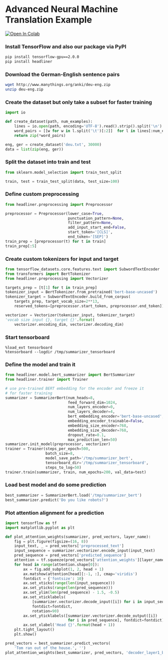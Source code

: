 # Advanced Neural Machine Translation Example

[![Open In Colab](https://colab.research.google.com/assets/colab-badge.svg)](https://colab.research.google.com/github/as-ideas/headliner/blob/master/notebooks/BERT_Translation_Example.ipynb)

### Install TensorFlow and also our package via PyPI
```bash
pip install tensorflow-gpu==2.0.0
pip install headliner
```

### Download the German-English sentence pairs
```bash
wget http://www.manythings.org/anki/deu-eng.zip
unzip deu-eng.zip
```

### Create the dataset but only take a subset for faster training
```python
import io

def create_dataset(path, num_examples):
    lines = io.open(path, encoding='UTF-8').read().strip().split('\n')
    word_pairs = [[w for w in l.split('\t')[:2]]  for l in lines[:num_examples]]
    return zip(*word_pairs)

eng, ger = create_dataset('deu.txt', 30000)
data = list(zip(eng, ger))
```

### Split the dataset into train and test
```python
from sklearn.model_selection import train_test_split

train, test = train_test_split(data, test_size=100)
```

### Define custom preprocessing
```python
from headliner.preprocessing import Preprocessor

preprocessor = Preprocessor(lower_case=True, 
                            punctuation_pattern=None,
                            filter_pattern=None,
                            add_input_start_end=False,
                            start_token='[CLS]', 
                            end_token='[SEP]')
train_prep = [preprocessor(t) for t in train]
train_prep[:5]
```

### Create custom tokenizers for input and target
```python
from tensorflow_datasets.core.features.text import SubwordTextEncoder
from transformers import BertTokenizer
from headliner.preprocessing import Vectorizer

targets_prep = [t[1] for t in train_prep]
tokenizer_input = BertTokenizer.from_pretrained('bert-base-uncased')
tokenizer_target = SubwordTextEncoder.build_from_corpus(
    targets_prep, target_vocab_size=2**13, 
    reserved_tokens=[preprocessor.start_token, preprocessor.end_token])

vectorizer = Vectorizer(tokenizer_input, tokenizer_target)
'vocab size input {}, target {}'.format(
    vectorizer.encoding_dim, vectorizer.decoding_dim)
```

### Start tensorboard
```
%load_ext tensorboard
%tensorboard --logdir /tmp/summarizer_tensorboard
```

### Define the model and train it
```python
from headliner.model.bert_summarizer import BertSummarizer
from headliner.trainer import Trainer

# use pre-trained BERT embedding for the encoder and freeze it 
# for faster training
summarizer = SummarizerBert(num_heads=8,
                            feed_forward_dim=1024,
                            num_layers_encoder=0,
                            num_layers_decoder=4,
                            bert_embedding_encoder='bert-base-uncased',
                            embedding_encoder_trainable=False,
                            embedding_size_encoder=768,
                            embedding_size_decoder=768,
                            dropout_rate=0.1,
                            max_prediction_len=50)
summarizer.init_model(preprocessor, vectorizer)
trainer = Trainer(steps_per_epoch=500,
                  batch_size=8,
                  model_save_path='/tmp/summarizer_bert',
                  tensorboard_dir='/tmp/summarizer_tensorboard',
                  steps_to_log=50)
trainer.train(summarizer, train, num_epochs=200, val_data=test)
```

### Load best model and do some prediction
```python
best_summarizer = SummarizerBert.load('/tmp/summarizer_bert')
best_summarizer.predict('Do you like robots?')
```

### Plot attention alignment for a prediction
```python
import tensorflow as tf
import matplotlib.pyplot as plt

def plot_attention_weights(summarizer, pred_vectors, layer_name):
    fig = plt.figure(figsize=(16, 8))
    input_text, _ = pred_vectors['preprocessed_text']
    input_sequence = summarizer.vectorizer.encode_input(input_text)
    pred_sequence = pred_vectors['predicted_sequence']
    attention = tf.squeeze(pred_vectors['attention_weights'][layer_name])
    for head in range(attention.shape[0]):
        ax = fig.add_subplot(1, 2, head + 1)
        ax.matshow(attention[head][:-1, :], cmap='viridis')
        fontdict = {'fontsize': 10}
        ax.set_xticks(range(len(input_sequence)))
        ax.set_yticks(range(len(pred_sequence)))
        ax.set_ylim(len(pred_sequence) - 1.5, -0.5)
        ax.set_xticklabels(
            [summarizer.vectorizer.decode_input([i]) for i in input_sequence],
            fontdict=fontdict,
            rotation=90)
        ax.set_yticklabels([summarizer.vectorizer.decode_output([i]) 
                            for i in pred_sequence], fontdict=fontdict)
        ax.set_xlabel('Head {}'.format(head + 1))
    plt.tight_layout()
    plt.show()

pred_vectors = best_summarizer.predict_vectors(
    'Tom ran out of the house.', '')
plot_attention_weights(best_summarizer, pred_vectors, 'decoder_layer1_block2')
```


